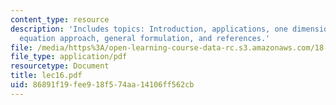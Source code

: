```yaml
---
content_type: resource
description: 'Includes topics: Introduction, applications, one dimension: integral
  equation approach, general formulation, and references.'
file: /media/https%3A/open-learning-course-data-rc.s3.amazonaws.com/18-366-random-walks-and-diffusion-fall-2006/86891f19fee918f574aa14106ff562cb_lec16.pdf
file_type: application/pdf
resourcetype: Document
title: lec16.pdf
uid: 86891f19-fee9-18f5-74aa-14106ff562cb
---
```

